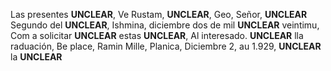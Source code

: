 Las presentes **UNCLEAR**, Ve Rustam, **UNCLEAR**, Geo, Señor, **UNCLEAR** Segundo del **UNCLEAR**, Ishmina, diciembre dos de mil **UNCLEAR** veintimu, Com a solicitar **UNCLEAR** estas **UNCLEAR**, Al interesado. **UNCLEAR** lla raduación, Be place, Ramin Mille, Planica, Diciembre 2, au 1.929, **UNCLEAR** la **UNCLEAR**

